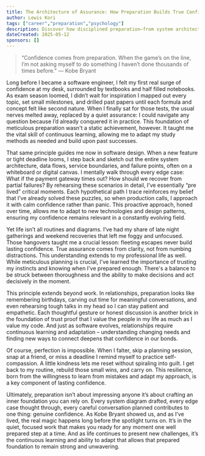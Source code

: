 ```yaml
---
title: The Architecture of Assurance: How Preparation Builds True Confidence
author: Lewis Kori
tags: ["career","preparation","psychology"]
description: Discover how disciplined preparation—from system architecture and edge-case planning to thoughtful personal habits—builds genuine, lasting confidence.
dateCreated: 2025-05-12
sponsors: []
---
```


> “Confidence comes from preparation. When the game’s on the line, I’m not asking myself to do something I haven’t done thousands of times before.”
— Kobe Bryant

Long before I became a software engineer, I felt my first real surge of confidence at my desk, surrounded by textbooks and half filled notebooks. As exam season loomed, I didn’t wait for inspiration I mapped out every topic, set small milestones, and drilled past papers until each formula and concept felt like second nature. When I finally sat for those tests, the usual nerves melted away, replaced by a quiet assurance: I could navigate any question because I’d already conquered it in practice. This foundation of meticulous preparation wasn't a static achievement, however. It taught me the vital skill of continuous learning, allowing me to adapt my study methods as needed and build upon past successes.

That same principle guides me now in software design. When a new feature or tight deadline looms, I step back and sketch out the entire system architecture, data flows, service boundaries, and failure points, often on a whiteboard or digital canvas. I mentally walk through every edge case: What if the payment gateway times out? How should we recover from partial failures? By rehearsing these scenarios in detail, I’ve essentially “pre lived” critical moments. Each hypothetical path I trace reinforces my belief that I’ve already solved these puzzles, so when production calls, I approach it with calm confidence rather than panic. This proactive approach, honed over time, allows me to adapt to new technologies and design patterns, ensuring my confidence remains relevant in a constantly evolving field.

Yet life isn’t all routines and diagrams. I’ve had my share of late night gatherings and weekend recoveries that left me foggy and unfocused. Those hangovers taught me a crucial lesson: fleeting escapes never build lasting confidence. True assurance comes from clarity, not from numbing distractions. This understanding extends to my professional life as well. While meticulous planning is crucial, I've learned the importance of trusting my instincts and knowing when I've prepared enough. There's a balance to be struck between thoroughness and the ability to make decisions and act decisively in the moment.

This principle extends beyond work. In relationships, preparation looks like remembering birthdays, carving out time for meaningful conversations, and even rehearsing tough talks in my head so I can stay patient and empathetic. Each thoughtful gesture or honest discussion is another brick in the foundation of trust proof that I value the people in my life as much as I value my code. And just as software evolves, relationships require continuous learning and adaptation – understanding changing needs and finding new ways to connect deepens that confidence in our bonds.

Of course, perfection is impossible. When I falter, skip a planning session, snap at a friend, or miss a deadline I remind myself to practice self-compassion. A little kindness lets me reset without spiraling into guilt. I get back to my routine, rebuild those small wins, and carry on. This resilience, born from the willingness to learn from mistakes and adapt my approach, is a key component of lasting confidence.

Ultimately, preparation isn’t about impressing anyone it’s about crafting an inner foundation you can rely on. Every system diagram drafted, every edge case thought through, every careful conversation planned contributes to one thing: genuine confidence. As Kobe Bryant showed us, and as I’ve lived, the real magic happens long before the spotlight turns on. It’s in the quiet, focused work that makes you ready for any moment one well prepared step at a time. And as life continues to present new challenges, it’s the continuous learning and ability to adapt that allows that prepared foundation to remain strong and unwavering.

